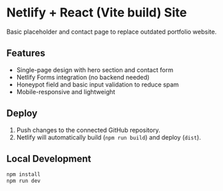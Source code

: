 # Netlify + React (Vite build) Site

Basic placeholder and contact page to replace outdated portfolio website.

## Features
- Single-page design with hero section and contact form
- Netlify Forms integration (no backend needed)
- Honeypot field and basic input validation to reduce spam
- Mobile-responsive and lightweight

## Deploy
1. Push changes to the connected GitHub repository.
2. Netlify will automatically build (`npm run build`) and deploy (`dist`).

## Local Development
```bash
npm install
npm run dev
